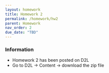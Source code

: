 ```yaml
---
layout: homework
title: Homework 2
permalink: /homework/hw2
parent: Homework
nav_order: 2
due_date: "TBD"
---
```


### Information
* Homework 2 has been posted on D2L
* Go to D2L -> Content -> download the zip file



